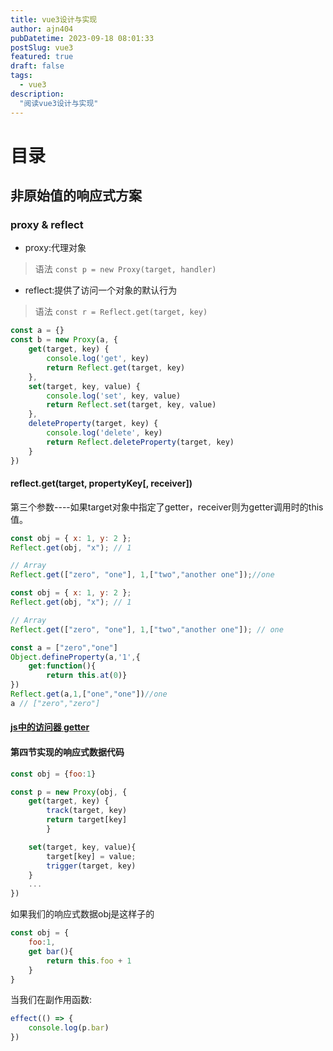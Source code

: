 ```yaml
---
title: vue3设计与实现
author: ajn404
pubDatetime: 2023-09-18 08:01:33
postSlug: vue3
featured: true
draft: false
tags:
  - vue3
description:
  "阅读vue3设计与实现"
---
```


# 目录

## 非原始值的响应式方案

### proxy & reflect

- proxy:代理对象
> 语法 `const p = new Proxy(target, handler)`

- reflect:提供了访问一个对象的默认行为
> 语法 `const r = Reflect.get(target, key)`

```js
const a = {}
const b = new Proxy(a, {
    get(target, key) {
        console.log('get', key)
        return Reflect.get(target, key)
    },
    set(target, key, value) {
        console.log('set', key, value)
        return Reflect.set(target, key, value)
    },
    deleteProperty(target, key) {
        console.log('delete', key)
        return Reflect.deleteProperty(target, key)
    }
})
```

#### reflect.get(target, propertyKey[, receiver])

第三个参数----如果target对象中指定了getter，receiver则为getter调用时的this值。


```js
const obj = { x: 1, y: 2 };
Reflect.get(obj, "x"); // 1

// Array
Reflect.get(["zero", "one"], 1,["two","another one"]);//one
```


```js
const obj = { x: 1, y: 2 };
Reflect.get(obj, "x"); // 1

// Array
Reflect.get(["zero", "one"], 1,["two","another one"]); // one
```


```js
const a = ["zero","one"]    
Object.defineProperty(a,'1',{
    get:function(){
        return this.at(0)}
})
Reflect.get(a,1,["one","one"])//one
a // ["zero","zero"]
```


#### [js中的访问器 getter](https://developer.mozilla.org/zh-CN/docs/Web/JavaScript/Reference/Functions/get)


#### 第四节实现的响应式数据代码



```js
const obj = {foo:1}

const p = new Proxy(obj, {
    get(target, key) {
        track(target, key)
        return target[key]
        }

    set(target, key, value){
        target[key] = value;
        trigger(target, key)
    }
    ...
})
```

如果我们的响应式数据obj是这样子的

```js
const obj = {
    foo:1,
    get bar(){
        return this.foo + 1
    }
}
```

当我们在副作用函数:
```js
effect(() => {
    console.log(p.bar)
})
```



